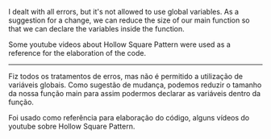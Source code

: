 I dealt with all errors, but it's not allowed to use global variables. As a suggestion for a change, we can reduce the size of our main function so that we can declare the variables inside the function.

Some youtube videos about Hollow Square Pattern were used as a reference for the elaboration of the code.

___________________________________________________________________________________________________________________________________________________________________________________

Fiz todos os tratamentos de erros, mas não é permitido a utilização de variáveis globais. 
Como sugestão de mudança, podemos reduzir o tamanho da nossa função main para assim podermos declarar as variáveis dentro da função. 

Foi usado como referência para elaboração do código, alguns vídeos do youtube sobre Hollow Square Pattern.
